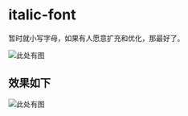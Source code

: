 # italic-font

暂时就小写字母，如果有人愿意扩充和优化，那最好了。

![此处有图](http://qiniu.hench.top/github-italic-font.png)

## 效果如下

![此处有图](http://qiniu.hench.top/github-italic-font2.png)
